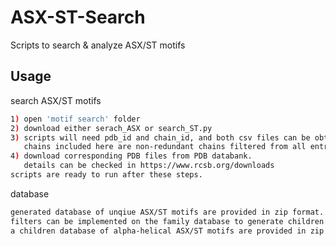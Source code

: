 # ASX-ST-Search
Scripts to search &amp; analyze ASX/ST motifs

## Usage

search ASX/ST motifs
```bash
1) open 'motif search' folder
2) download either serach_ASX or search_ST.py
3) scripts will need pdb_id and chain_id, and both csv files can be obtained in the same page.
   chains included here are non-redundant chains filtered from all entries in PDB till 2020 Nov.
4) download corresponding PDB files from PDB databank.
   details can be checked in https://www.rcsb.org/downloads
scripts are ready to run after these steps.
```
database
```bash
generated database of unqiue ASX/ST motifs are provided in zip format.
filters can be implemented on the family database to generate children database.
a children database of alpha-helical ASX/ST motifs are provided in zip format.
```
